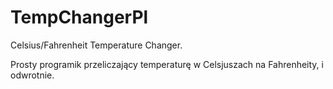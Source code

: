 # TempChangerPl
Celsius/Fahrenheit Temperature Changer.

Prosty programik przeliczający temperaturę w Celsjuszach na Fahrenheity, i odwrotnie.
